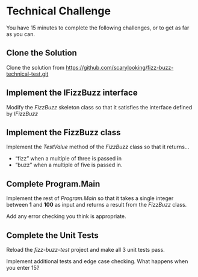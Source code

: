 # Technical Challenge
You have 15 minutes to complete the following challenges, or to get as far as you can.

## Clone the Solution
Clone the solution from https://github.com/scarylooking/fizz-buzz-technical-test.git

## Implement the **IFizzBuzz** interface
Modify the *FizzBuzz* skeleton class so that it satisfies the interface defined by *IFizzBuzz*

## Implement the **FizzBuzz** class
Implement the *TestValue* method of the *FizzBuzz* class so that it returns…

+	“fizz” when a multiple of three is passed in 
+	“buzz” when a multiple of five is passed in.

## Complete **Program.Main**
Implement the rest of *Program.Main* so that it takes a single integer between **1** and **100** as input and returns a result from the *FizzBuzz* class. 

Add any error checking you think is appropriate.

## Complete the Unit Tests
Reload the *fizz-buzz-test* project and make all 3 unit tests pass.

Implement additional tests and edge case checking. What happens when you enter 15?
